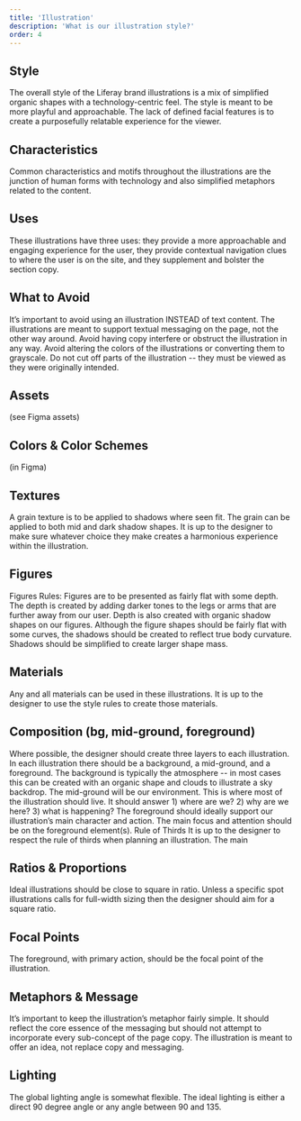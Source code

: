```yaml
---
title: 'Illustration'
description: 'What is our illustration style?'
order: 4
---
```


## Style

The overall style of the Liferay brand illustrations is a mix of simplified organic shapes with a technology-centric feel. The style is meant to be more playful and approachable. The lack of defined facial features is to create a purposefully relatable experience for the viewer.

## Characteristics

Common characteristics and motifs throughout the illustrations are the junction of human forms with technology and also simplified metaphors related to the content.

## Uses

These illustrations have three uses: they provide a more approachable and engaging experience for the user, they provide contextual navigation clues to where the user is on the site, and they supplement and bolster the section copy.

## What to Avoid

It’s important to avoid using an illustration INSTEAD of text content. The illustrations are meant to support textual messaging on the page, not the other way around. Avoid having copy interfere or obstruct the illustration in any way. Avoid altering the colors of the illustrations or converting them to grayscale. Do not cut off parts of the illustration -- they must be viewed as they were originally intended.

## Assets

(see Figma assets)

## Colors & Color Schemes

(in Figma)

## Textures

A grain texture is to be applied to shadows where seen fit. The grain can be applied to both mid and dark shadow shapes. It is up to the designer to make sure whatever choice they make creates a harmonious experience within the illustration.

## Figures

Figures Rules: Figures are to be presented as fairly flat with some depth. The depth is created by adding darker tones to the legs or arms that are further away from our user. Depth is also created with organic shadow shapes on our figures. Although the figure shapes should be fairly flat with some curves, the shadows should be created to reflect true body curvature. Shadows should be simplified to create larger shape mass.

## Materials

Any and all materials can be used in these illustrations. It is up to the designer to use the style rules to create those materials.

## Composition (bg, mid-ground, foreground)

Where possible, the designer should create three layers to each illustration. In each illustration there should be a background, a mid-ground, and a foreground. The background is typically the atmosphere -- in most cases this can be created with an organic shape and clouds to illustrate a sky backdrop. The mid-ground will be our environment. This is where most of the illustration should live. It should answer 1) where are we? 2) why are we here? 3) what is happening? The foreground should ideally support our illustration’s main character and action. The main focus and attention should be on the foreground element(s).
Rule of Thirds
It is up to the designer to respect the rule of thirds when planning an illustration. The main

## Ratios & Proportions

Ideal illustrations should be close to square in ratio. Unless a specific spot illustrations calls for full-width sizing then the designer should aim for a square ratio.

## Focal Points

The foreground, with primary action, should be the focal point of the illustration.

## Metaphors & Message

It’s important to keep the illustration’s metaphor fairly simple. It should reflect the core essence of the messaging but should not attempt to incorporate every sub-concept of the page copy. The illustration is meant to offer an idea, not replace copy and messaging.

## Lighting

The global lighting angle is somewhat flexible. The ideal lighting is either a direct 90 degree angle or any angle between 90 and 135.
